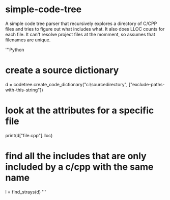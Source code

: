 # simple-code-tree

A simple code tree parser that recursively explores a directory of C/CPP files and tries to figure out what includes what.  It also does LLOC counts for each file.
It can't resolve project files at the momment, so assumes that filenames are unique.

'''Python
# create a source dictionary
d = codetree.create_code_dictionary("c:\\sourcedirectory", ["exclude-paths-with-this-string"])

# look at the attributes for a specific file
print(d["file.cpp"].lloc)

# find all the includes that are only included by a c/cpp with the same name
l = find_strays(d)
'''

